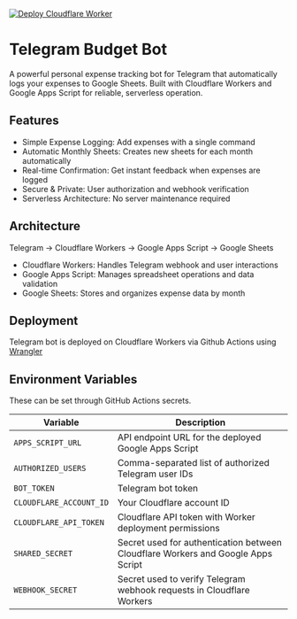 [![Deploy Cloudflare Worker](https://github.com/jlgsjlgs/telegram-budget-bot/actions/workflows/deploy.yml/badge.svg)](https://github.com/jlgsjlgs/telegram-budget-bot/actions/workflows/deploy.yml)
# Telegram Budget Bot

A powerful personal expense tracking bot for Telegram that automatically logs your expenses to Google Sheets. Built with Cloudflare Workers and Google Apps Script for reliable, serverless operation.

## Features
- Simple Expense Logging: Add expenses with a single command
- Automatic Monthly Sheets: Creates new sheets for each month automatically
- Real-time Confirmation: Get instant feedback when expenses are logged
- Secure & Private: User authorization and webhook verification
- Serverless Architecture: No server maintenance required

## Architecture

Telegram → Cloudflare Workers → Google Apps Script → Google Sheets

- Cloudflare Workers: Handles Telegram webhook and user interactions
- Google Apps Script: Manages spreadsheet operations and data validation
- Google Sheets: Stores and organizes expense data by month

## Deployment

Telegram bot is deployed on Cloudflare Workers via Github Actions using [Wrangler](https://developers.cloudflare.com/workers/wrangler/)

## Environment Variables

These can be set through GitHub Actions secrets.

| Variable                | Description                                                   |
| ----------------------- | ------------------------------------------------------------- |
| `APPS_SCRIPT_URL`       | API endpoint URL for the deployed Google Apps Script          |
| `AUTHORIZED_USERS`      | Comma-separated list of authorized Telegram user IDs          |
| `BOT_TOKEN`             | Telegram bot token                                            |
| `CLOUDFLARE_ACCOUNT_ID` | Your Cloudflare account ID                                    |
| `CLOUDFLARE_API_TOKEN`  | Cloudflare API token with Worker deployment permissions       |
| `SHARED_SECRET`         | Secret used for authentication between Cloudflare Workers and Google Apps Script |
| `WEBHOOK_SECRET`        | Secret used to verify Telegram webhook requests in Cloudflare Workers |
